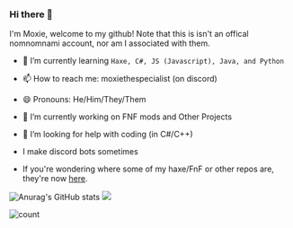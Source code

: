 ### Hi there 👋

I'm Moxie, welcome to my github!
Note that this is isn't an offical nomnomnami account, nor am I associated with them.

- 🌱 I’m currently learning `Haxe, C#, JS (Javascript), Java, and Python`
- 📫 How to reach me: moxiethespecialist (on discord)
- 😄 Pronouns: He/Him/They/Them
- 🔭 I’m currently working on FNF mods and Other Projects
- 🤔 I’m looking for help with coding (in C#/C++)
- I make discord bots sometimes

- If you're wondering where some of my haxe/FnF or other repos are, they're now [here](https://github.com/MemeHovy-Stuff).

![Anurag's GitHub stats](https://github-readme-stats.vercel.app/api?username=moxie-coder&show_icons=true&theme=radical)
![](https://github-readme-stats.vercel.app/api/top-langs/?username=moxie-coder&layout=compact&show_icons=true&theme=radical)

![count](https://count.getloli.com/get/@moxie-coder?theme=rule34)
